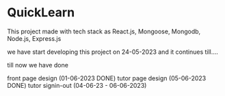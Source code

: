 # QuickLearn

This project made with tech stack as React.js, Mongoose, Mongodb, Node.js, Express.js

we have start developing this project on 24-05-2023 and it continues till....

till now we have done

front page design (01-06-2023 DONE)
tutor page design (05-06-2023 DONE)
tutor signin-out (04-06-23 - 06-06-2023)
